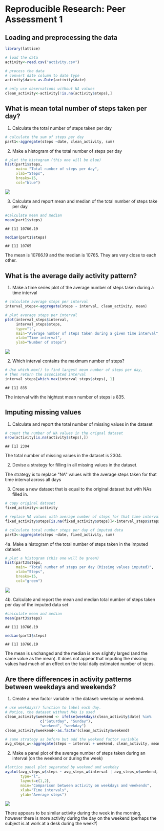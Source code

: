 # Reproducible Research: Peer Assessment 1


## Loading and preprocessing the data

```r
library(lattice)

# load the data
activity<-read.csv("activity.csv")

# process the data
# convert date column to date type
activity$date<-as.Date(activity$date)

# only use observations without NA values
clean_activity<-activity[!is.na(activity$steps),]
```


## What is mean total number of steps taken per day?

1. Calculate the total number of steps taken per day

```r
# calculate the sum of steps per day
part1<-aggregate(steps ~date, clean_activity, sum)
```
2. Make a histogram of the total number of steps per day

```r
# plot the histogram (this one will be blue)
hist(part1$steps, 
     main= "Total number of steps per day",
     xlab="Steps", 
     breaks=15,
     col="blue")
```

![](./PA1_template_files/figure-html/unnamed-chunk-3-1.png) 


3. Calculate and report mean and median of the total number of steps take per day

```r
#calculate mean and median
mean(part1$steps)
```

```
## [1] 10766.19
```

```r
median(part1$steps)
```

```
## [1] 10765
```
The mean is 10766.19 and the median is 10765. They are very close to each other.

## What is the average daily activity pattern?
1. Make a time series plot of the average number of steps taken during a time interval

```r
# calculate average steps per interval
interval_steps<-aggregate(steps ~ interval, clean_activity, mean)

# plot average steps per interval
plot(interval_steps$interval,
     interval_steps$steps, 
     type="l",
     main="Average number of steps taken during a given time interval",
     xlab="Time interval", 
     ylab="Number of steps")
```

![](./PA1_template_files/figure-html/unnamed-chunk-5-1.png) 

2. Which interval contains the maximum number of steps? 

```r
# Use which.max() to find largest mean number of steps per day,
# then return the associated interval
interval_steps[which.max(interval_steps$steps), 1]
```

```
## [1] 835
```
The interval with the hightest mean number of steps is 835.

## Imputing missing values
1. Calculate and report the total number of missing values in the dataset

```r
# count the number of NA values in the orignal dataset
nrow(activity[is.na(activity$steps),])
```

```
## [1] 2304
```
The total number of missing values in the dataset is 2304.


2. Devise a strategy for filling in all missing values in the dataset.

The strategy is to replace "NA" values with the average steps taken for
    that time interval across all days
  
3. Creae a new dataset that is equal to the original dataset but with NAs filled in. 

```r
# copy original dataset
fixed_activity<-activity

# replace NA values with average number of steps for that time interval
fixed_activity$steps[is.na(fixed_activity$steps)]<-interval_steps$steps

# calculate total number steps per day of imputed data 
part3<-aggregate(steps ~date, fixed_activity, sum)
```


4a. Make a histogram of the total number of steps taken in the imputed dataset.


```r
# plot a histogram (this one will be green)
hist(part3$steps, 
     main= "Total number of steps per day (Missing values imputed)",
     xlab="Steps", 
     breaks=15,
     col="green")
```

![](./PA1_template_files/figure-html/unnamed-chunk-9-1.png) 

4b. Calculate and report the mean and median total number of steps taken per day of the imputed
data set

```r
#calculate mean and median
mean(part3$steps)
```

```
## [1] 10766.19
```

```r
median(part3$steps)
```

```
## [1] 10766.19
```

The mean is unchanged and the median is now slightly larged (and the same value as the mean).
It does not appear that imputing the missing values had much of an effect on the total daily
estimated number of steps.

## Are there differences in activity patterns between weekdays and weekends?

1. Create a new factor variable in the dataset: weekday or weekend.

```r
# use weekdays() function to label each day. 
# Notice, the dataset without NAs is used
clean_activity$weekend <- ifelse(weekdays(clean_activity$date) %in% 
                c("Saturday", "Sunday"),
                "weekend", "weekday")
clean_activity$weekend<-as.factor(clean_activity$weekend)

# same strategy as before but add the weekend factor variable
avg_steps_w<-aggregate(steps ~ interval + weekend, clean_activity, mean)
```

2. Make a panel plot of the average number of steps taken during an interval (on the weekend or during the week)


```r
#lattice panel plot separated by weekend and weekday
xyplot(avg_steps_w$steps ~ avg_steps_w$interval | avg_steps_w$weekend, 
       type="l", 
       layout=c(1,2),
       main="Comparison between activity on weekdays and weekends",
       xlab="Time intervals",
       ylab="Average steps")
```

![](./PA1_template_files/figure-html/unnamed-chunk-12-1.png) 

There appears to be similar activity during the week in the morning, however there is more activity during the day on the weekend (perhaps the subject is at work at a desk during the week?)
